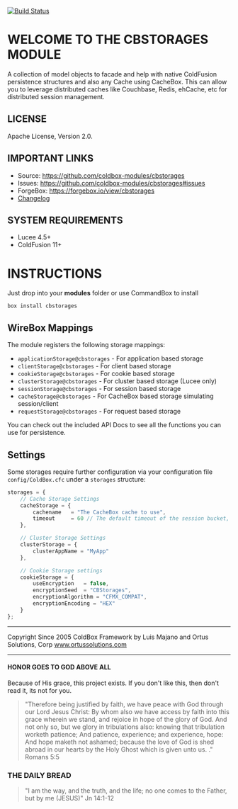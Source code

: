 [![Build Status](https://travis-ci.org/coldbox-modules/cbstorages.svg?branch=development)](https://travis-ci.org/coldbox-modules/cbstorages)

# WELCOME TO THE CBSTORAGES MODULE

A collection of model objects to facade and help with native ColdFusion persistence structures and also any Cache using CacheBox.  This can allow you to leverage distributed caches like Couchbase, Redis, ehCache, etc for distributed session management.

## LICENSE

Apache License, Version 2.0.

## IMPORTANT LINKS

- Source: https://github.com/coldbox-modules/cbstorages
- Issues: https://github.com/coldbox-modules/cbstorages#issues
- ForgeBox: https://forgebox.io/view/cbstorages
- [Changelog](changelog.md)

## SYSTEM REQUIREMENTS

- Lucee 4.5+
- ColdFusion 11+

# INSTRUCTIONS

Just drop into your **modules** folder or use CommandBox to install

`box install cbstorages`

## WireBox Mappings

The module registers the following storage mappings:

* `applicationStorage@cbstorages` - For application based storage
* `clientStorage@cbstorages` - For client based storage
* `cookieStorage@cbstorages` - For cookie based storage
* `clusterStorage@cbstorages` - For cluster based storage (Lucee only)
* `sessionStorage@cbstorages` - For session based storage
* `cacheStorage@cbstorages` - For CacheBox based storage simulating session/client
* `requestStorage@cbstorages` - For request based storage

You can check out the included API Docs to see all the functions you can use for persistence.

## Settings

Some storages require further configuration via your configuration file `config/ColdBox.cfc` under a `storages` structure:

```js
storages = {
    // Cache Storage Settings
    cacheStorage = {
        cachename   = "The CacheBox cache to use",
        timeout     = 60 // The default timeout of the session bucket, defaults to 60
    },

    // Cluster Storage Settings
    clusterStorage = {
        clusterAppName = "MyApp"
    },

    // Cookie Storage settings
    cookieStorage = {
        useEncryption   = false,
        encryptionSeed  = "CBStorages",
        encryptionAlgorithm = "CFMX_COMPAT",
        encryptionEncoding = "HEX"
    }
};
```

********************************************************************************
Copyright Since 2005 ColdBox Framework by Luis Majano and Ortus Solutions, Corp
www.ortussolutions.com
********************************************************************************

#### HONOR GOES TO GOD ABOVE ALL

Because of His grace, this project exists. If you don't like this, then don't read it, its not for you.

>"Therefore being justified by faith, we have peace with God through our Lord Jesus Christ:
By whom also we have access by faith into this grace wherein we stand, and rejoice in hope of the glory of God.
And not only so, but we glory in tribulations also: knowing that tribulation worketh patience;
And patience, experience; and experience, hope:
And hope maketh not ashamed; because the love of God is shed abroad in our hearts by the 
Holy Ghost which is given unto us. ." Romans 5:5

### THE DAILY BREAD

 > "I am the way, and the truth, and the life; no one comes to the Father, but by me (JESUS)" Jn 14:1-12
